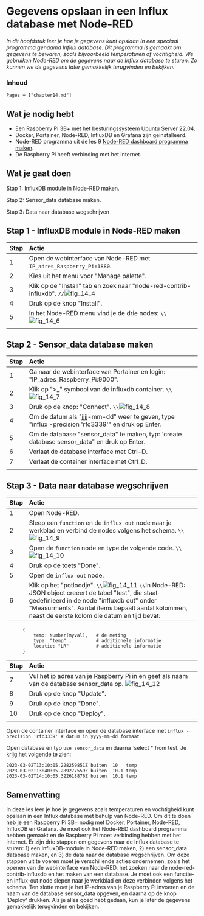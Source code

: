 # Gegevens opslaan in een Influx database met Node-RED

*In dit hoofdstuk leer je hoe je gegevens kunt opslaan in een speciaal programma genaamd Influx database. Dit programma is gemaakt om gegevens te bewaren, zoals bijvoorbeeld temperaturen of vochtigheid. We gebruiken Node-RED om de gegevens naar de Influx database te sturen. Zo kunnen we de gegevens later gemakkelijk terugvinden en bekijken.*

### Inhoud

```@contents
Pages = ["chapter14.md"]
```

## Wat je nodig hebt

- Een Raspberry Pi 3B+ met het besturingssysteem Ubuntu Server 22.04.
- Docker, Portainer, Node-RED, InfluxDB en Grafana zijn geinstalleerd.
- Node-RED programma uit de les 9 [Node-RED dashboard programma maken](../chapter9/index.html).
- De Raspberry Pi heeft verbinding met het Internet.

## Wat je gaat doen

Stap 1: InfluxDB module in Node-RED maken.

Stap 2: Sensor_data database maken.

Stap 3: Data naar database wegschrijven

## Stap 1 - InfluxDB module in Node-RED maken

|Stap        | Actie      |
|:---------- | :---------- |
| 1 | Open de webinterface van Node-RED met `IP_adres_Raspberry_Pi:1880`. |
| 2 | Kies uit het menu voor "Manage palette". |
| 3 | Klik op de "Install" tab en zoek naar "node-red-contrib-influxdb". ``//``![fig_14_4](assets/fig_14_4.png) |
| 4 | Druk op de knop "Install". |
| 5 | In het Node-RED menu vind je de drie nodes: ``\\``![fig_14_6](assets/fig_14_6.png) |
||

## Stap 2 - Sensor_data database maken

|Stap        | Actie      |
|:---------- | :---------- |
| 1 | Ga naar de webinterface van Portainer en login: "IP_adres_Raspberry_Pi:9000". |
| 2 | Klik op ">\_" symbool van de influxdb container. ``\\``![fig_14_7](assets/fig_14_7.png) |
| 3 | Druk op de knop: "Connect". ``\\``![fig_14_8](assets/fig_14_8.png) |
| 4 | Om de datum als "jjjj-mm-dd" weer te geven, type "influx -precision 'rfc3339'" en druk op Enter. |
| 5 | Om de database "sensor_data" te maken, typ: `create database sensor_data" en druk op Enter. |
| 6 | Verlaat de database interface met Ctrl-D. |
| 7 | Verlaat de container interface met Ctrl_D. |
||

## Stap 3 - Data naar database wegschrijven

|Stap        | Actie      |
|:---------- | :---------- |
| 1 | Open Node-RED. |
| 2 | Sleep een `function` en de `influx out` node naar je werkblad en verbind de nodes volgens het schema. ``\\``![fig_14_9](assets/fig_14_9.png) |
| 3 | Open de `function` node en type de volgende code. ``\\``![fig_14_10](assets/fig_14_10.png) |
| 4 | Druk op de toets "Done". |
| 5 | Open de `influx out` node. |
| 6 | Klik op het "potloodje". ``\\``![fig_14_11](assets/fig_14_11.png) ``\\``In Node-RED: JSON object creeert de tabel "test", die staat gedefinieerd in de node "influxdb out" onder "Measurments". Aantal items bepaalt aantal kolommen, naast de eerste kolom die datum en tijd bevat:
          {
              temp: Number(myval),   # de meting
              type: "temp" ,         # additionele informatie
              locatie: "LR"          # additionele informatie
          }

|Stap        | Actie      |
|:---------- | :---------- |
| 7 | Vul het ip adres van je Raspberry Pi in en geef als naam van de database sensor\_data op. ![fig_14_12](assets/fig_14_12.png) |
| 8 | Druk op de knop "Update". |
| 9 | Druk op de knop "Done". |
| 10 | Druk op de knop "Deploy". |
||

Open de container interface en open de database interface met `influx -precision 'rfc3339' # datum in yyyy-mm-dd formaat`

Open database en typ `use sensor_data` en daarna `select * from test. Je krijg het volgende te zien:
```
2023-03-02T13:10:05.228259851Z buiten  10   temp
2023-03-02T13:40:05.289277559Z buiten  10.1 temp
2023-03-02T14:10:05.322618876Z buiten  10.1 temp
```

## Samenvatting

In deze les leer je hoe je gegevens zoals temperaturen en vochtigheid kunt opslaan in een Influx database met behulp van Node-RED. Om dit te doen heb je een Raspberry Pi 3B+ nodig met Docker, Portainer, Node-RED, InfluxDB en Grafana. Je moet ook het Node-RED dashboard programma hebben gemaakt en de Raspberry Pi moet verbinding hebben met het internet. Er zijn drie stappen om gegevens naar de Influx database te sturen: 1) een InfluxDB-module in Node-RED maken, 2) een sensor_data database maken, en 3) de data naar de database wegschrijven. Om deze stappen uit te voeren moet je verschillende acties ondernemen, zoals het openen van de webinterface van Node-RED, het zoeken naar de node-red-contrib-influxdb en het maken van een database. Je moet ook een functie- en influx-out node slepen naar je werkblad en deze verbinden volgens het schema. Ten slotte moet je het IP-adres van je Raspberry Pi invoeren en de naam van de database sensor_data opgeven, en daarna op de knop 'Deploy' drukken. Als je alles goed hebt gedaan, kun je later de gegevens gemakkelijk terugvinden en bekijken.
